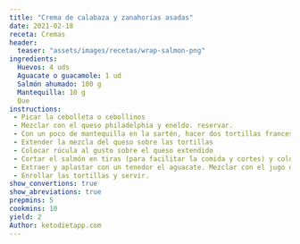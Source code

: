 ```yaml
---
title: "Crema de calabaza y zanahorias asadas"
date: 2021-02-18
receta: Cremas
header:
  teaser: "assets/images/recetas/wrap-salmon-png"
ingredients:
  Huevos: 4 uds
  Aguacate o guacamole: 1 ud
  Salmón ahumado: 100 g
  Mantequilla: 10 g
  Que
instructions:
 - Picar la cebolleta o cebollinos
 - Mezclar con el queso philadelphia y eneldo. reservar.
 - Con un poco de mantequilla en la sartén, hacer dos tortillas francesas finas en forma de torta.
 - Extender la mezcla del queso sobre las tortillas
 - Colocar rúcula al gusto sobre el queso extendido
 - Cortar el salmón en tiras (para facilitar la comida y cortes) y colocar sobre la rúcula
 - Extraer y aplastar con un tenedor el aguacate. Mezclar con el jugo de limón. Se puede usar guacamole como sustituto rápido.
 - Enrollar las tortillas y servir.
show_convertions: true
show_abreviations: true
prepmins: 5
cookmins: 10
yield: 2
Author: ketodietapp.com
---
```


<!--stackedit_data:
eyJoaXN0b3J5IjpbLTE5MTQ5MzQ2NzldfQ==
-->